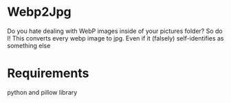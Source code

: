# Webp2Jpg
Do you hate dealing with WebP images inside of your pictures folder? So do I! This converts every webp image to jpg. Even if it (falsely) self-identifies as something else
# Requirements
python and pillow library
